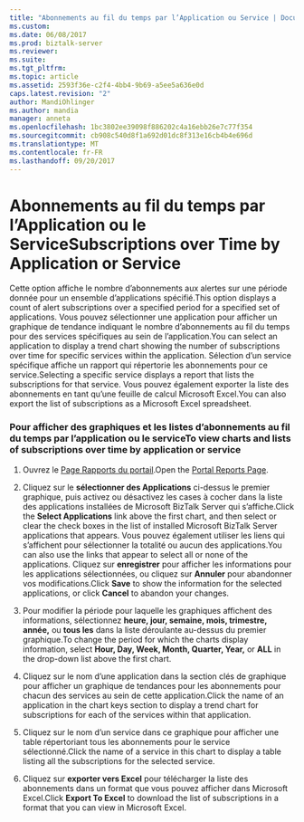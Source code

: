 ```yaml
---
title: "Abonnements au fil du temps par l’Application ou Service | Documents Microsoft"
ms.custom: 
ms.date: 06/08/2017
ms.prod: biztalk-server
ms.reviewer: 
ms.suite: 
ms.tgt_pltfrm: 
ms.topic: article
ms.assetid: 2593f36e-c2f4-4bb4-9b69-a5ee5a636e0d
caps.latest.revision: "2"
author: MandiOhlinger
ms.author: mandia
manager: anneta
ms.openlocfilehash: 1bc3802ee39098f886202c4a16ebb26e7c77f354
ms.sourcegitcommit: cb908c540d8f1a692d01dc8f313e16cb4b4e696d
ms.translationtype: MT
ms.contentlocale: fr-FR
ms.lasthandoff: 09/20/2017
---
```

# <a name="subscriptions-over-time-by-application-or-service"></a><span data-ttu-id="586bc-102">Abonnements au fil du temps par l’Application ou le Service</span><span class="sxs-lookup"><span data-stu-id="586bc-102">Subscriptions over Time by Application or Service</span></span>
<span data-ttu-id="586bc-103">Cette option affiche le nombre d’abonnements aux alertes sur une période donnée pour un ensemble d’applications spécifié.</span><span class="sxs-lookup"><span data-stu-id="586bc-103">This option displays a count of alert subscriptions over a specified period for a specified set of applications.</span></span> <span data-ttu-id="586bc-104">Vous pouvez sélectionner une application pour afficher un graphique de tendance indiquant le nombre d’abonnements au fil du temps pour des services spécifiques au sein de l’application.</span><span class="sxs-lookup"><span data-stu-id="586bc-104">You can select an application to display a trend chart showing the number of subscriptions over time for specific services within the application.</span></span> <span data-ttu-id="586bc-105">Sélection d’un service spécifique affiche un rapport qui répertorie les abonnements pour ce service.</span><span class="sxs-lookup"><span data-stu-id="586bc-105">Selecting a specific service displays a report that lists the subscriptions for that service.</span></span> <span data-ttu-id="586bc-106">Vous pouvez également exporter la liste des abonnements en tant qu’une feuille de calcul Microsoft Excel.</span><span class="sxs-lookup"><span data-stu-id="586bc-106">You can also export the list of subscriptions as a Microsoft Excel spreadsheet.</span></span>  
  
### <a name="to-view-charts-and-lists-of-subscriptions-over-time-by-application-or-service"></a><span data-ttu-id="586bc-107">Pour afficher des graphiques et les listes d’abonnements au fil du temps par l’application ou le service</span><span class="sxs-lookup"><span data-stu-id="586bc-107">To view charts and lists of subscriptions over time by application or service</span></span>  
  
1.  <span data-ttu-id="586bc-108">Ouvrez le [Page Rapports du portail](../esb-toolkit/portal-reports-page.md).</span><span class="sxs-lookup"><span data-stu-id="586bc-108">Open the [Portal Reports Page](../esb-toolkit/portal-reports-page.md).</span></span>  
  
2.  <span data-ttu-id="586bc-109">Cliquez sur le **sélectionner des Applications** ci-dessus le premier graphique, puis activez ou désactivez les cases à cocher dans la liste des applications installées de Microsoft BizTalk Server qui s’affiche.</span><span class="sxs-lookup"><span data-stu-id="586bc-109">Click the **Select Applications** link above the first chart, and then select or clear the check boxes in the list of installed Microsoft BizTalk Server applications that appears.</span></span> <span data-ttu-id="586bc-110">Vous pouvez également utiliser les liens qui s’affichent pour sélectionner la totalité ou aucun des applications.</span><span class="sxs-lookup"><span data-stu-id="586bc-110">You can also use the links that appear to select all or none of the applications.</span></span> <span data-ttu-id="586bc-111">Cliquez sur **enregistrer** pour afficher les informations pour les applications sélectionnées, ou cliquez sur **Annuler** pour abandonner vos modifications.</span><span class="sxs-lookup"><span data-stu-id="586bc-111">Click **Save** to show the information for the selected applications, or click **Cancel** to abandon your changes.</span></span>  
  
3.  <span data-ttu-id="586bc-112">Pour modifier la période pour laquelle les graphiques affichent des informations, sélectionnez **heure, jour, semaine, mois, trimestre, année,** ou **tous les** dans la liste déroulante au-dessus du premier graphique.</span><span class="sxs-lookup"><span data-stu-id="586bc-112">To change the period for which the charts display information, select **Hour, Day, Week, Month, Quarter, Year,** or **ALL** in the drop-down list above the first chart.</span></span>  
  
4.  <span data-ttu-id="586bc-113">Cliquez sur le nom d’une application dans la section clés de graphique pour afficher un graphique de tendances pour les abonnements pour chacun des services au sein de cette application.</span><span class="sxs-lookup"><span data-stu-id="586bc-113">Click the name of an application in the chart keys section to display a trend chart for subscriptions for each of the services within that application.</span></span>  
  
5.  <span data-ttu-id="586bc-114">Cliquez sur le nom d’un service dans ce graphique pour afficher une table répertoriant tous les abonnements pour le service sélectionné.</span><span class="sxs-lookup"><span data-stu-id="586bc-114">Click the name of a service in this chart to display a table listing all the subscriptions for the selected service.</span></span>  
  
6.  <span data-ttu-id="586bc-115">Cliquez sur **exporter vers Excel** pour télécharger la liste des abonnements dans un format que vous pouvez afficher dans Microsoft Excel.</span><span class="sxs-lookup"><span data-stu-id="586bc-115">Click **Export To Excel** to download the list of subscriptions in a format that you can view in Microsoft Excel.</span></span>